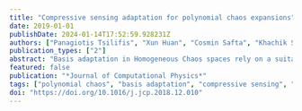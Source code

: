 ```yaml
---
title: "Compressive sensing adaptation for polynomial chaos expansions"
date: 2019-01-01
publishDate: 2024-01-14T17:52:59.928231Z
authors: ["Panagiotis Tsilifis", "Xun Huan", "Cosmin Safta", "Khachik Sargsyan", "Guilhem Lacaze", "J. C. Oefelein", "H. N. Najm", "R.G. Ghanem"]
publication_types: ["2"]
abstract: "Basis adaptation in Homogeneous Chaos spaces rely on a suitable rotation of the underlying Gaussian germ. Several rotations have been proposed in the literature resulting in adaptations with different convergence properties. In this paper we present a new adaptation mechanism that builds on compressive sensing algorithms, resulting in a reduced polynomial chaos approximation with optimal sparsity. The developed adaptation algorithm consists of a two-step optimization procedure that computes the optimal coefficients and the input projection matrix of a low dimensional chaos expansion with respect to an optimally rotated basis. We demonstrate the attractive features of our algorithm through several numerical examples including the application on Large-Eddy Simulation (LES) calculations of turbulent combustion in a HIFiRE scramjet engine."
featured: false
publication: "*Journal of Computational Physics*"
tags: ["polynomial chaos", "basis adaptation", "compressive sensing", "-minimization", "dimensionality reduction", "uncertainty propagation"]
doi: "https://doi.org/10.1016/j.jcp.2018.12.010"
---
```


